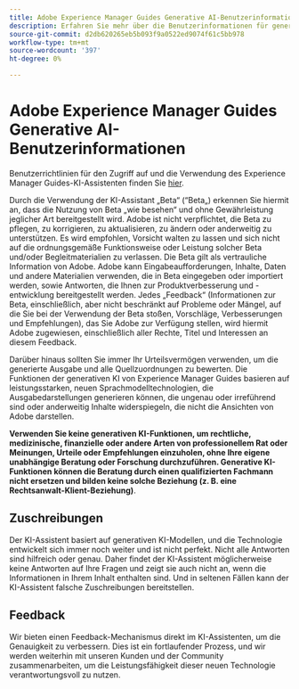 ```yaml
---
title: Adobe Experience Manager Guides Generative AI-Benutzerinformationen
description: Erfahren Sie mehr über die Benutzerinformationen für generative KI bei der Verwendung des KI-Assistenten in Adobe Experience Manager Guides.
source-git-commit: d2db620265eb5b093f9a0522ed9074f61c5bb978
workflow-type: tm+mt
source-wordcount: '397'
ht-degree: 0%

---
```



# Adobe Experience Manager Guides Generative AI-Benutzerinformationen

Benutzerrichtlinien für den Zugriff auf und die Verwendung des Experience Manager Guides-KI-Assistenten finden Sie [hier](https://www.adobe.com/legal/licenses-terms/adobe-dx-gen-ai-user-guidelines.html).

Durch die Verwendung der KI-Assistant „Beta“ (“Beta„) erkennen Sie hiermit an, dass die Nutzung von Beta „wie besehen“ und ohne Gewährleistung jeglicher Art bereitgestellt wird. Adobe ist nicht verpflichtet, die Beta zu pflegen, zu korrigieren, zu aktualisieren, zu ändern oder anderweitig zu unterstützen. Es wird empfohlen, Vorsicht walten zu lassen und sich nicht auf die ordnungsgemäße Funktionsweise oder Leistung solcher Beta und/oder Begleitmaterialien zu verlassen. Die Beta gilt als vertrauliche Information von Adobe. Adobe kann Eingabeaufforderungen, Inhalte, Daten und andere Materialien verwenden, die in Beta eingegeben oder importiert werden, sowie Antworten, die Ihnen zur Produktverbesserung und -entwicklung bereitgestellt werden. Jedes „Feedback“ (Informationen zur Beta, einschließlich, aber nicht beschränkt auf Probleme oder Mängel, auf die Sie bei der Verwendung der Beta stoßen, Vorschläge, Verbesserungen und Empfehlungen), das Sie Adobe zur Verfügung stellen, wird hiermit Adobe zugewiesen, einschließlich aller Rechte, Titel und Interessen an diesem Feedback. 

Darüber hinaus sollten Sie immer Ihr Urteilsvermögen verwenden, um die generierte Ausgabe und alle Quellzuordnungen zu bewerten. Die Funktionen der generativen KI von Experience Manager Guides basieren auf leistungsstarken, neuen Sprachmodelltechnologien, die Ausgabedarstellungen generieren können, die ungenau oder irreführend sind oder anderweitig Inhalte widerspiegeln, die nicht die Ansichten von Adobe darstellen.

**Verwenden Sie keine generativen KI-Funktionen, um rechtliche, medizinische, finanzielle oder andere Arten von professionellem Rat oder Meinungen, Urteile oder Empfehlungen einzuholen, ohne Ihre eigene unabhängige Beratung oder Forschung durchzuführen. Generative KI-Funktionen können die Beratung durch einen qualifizierten Fachmann nicht ersetzen und bilden keine solche Beziehung (z. B. eine Rechtsanwalt-Klient-Beziehung)**.

## Zuschreibungen

Der KI-Assistent basiert auf generativen KI-Modellen, und die Technologie entwickelt sich immer noch weiter und ist nicht perfekt. Nicht alle Antworten sind hilfreich oder genau. Daher findet der KI-Assistent möglicherweise keine Antworten auf Ihre Fragen und zeigt sie auch nicht an, wenn die Informationen in Ihrem Inhalt enthalten sind. Und in seltenen Fällen kann der KI-Assistent falsche Zuschreibungen bereitstellen.

## Feedback

Wir bieten einen Feedback-Mechanismus direkt im KI-Assistenten, um die Genauigkeit zu verbessern. Dies ist ein fortlaufender Prozess, und wir werden weiterhin mit unseren Kunden und der Community zusammenarbeiten, um die Leistungsfähigkeit dieser neuen Technologie verantwortungsvoll zu nutzen.


